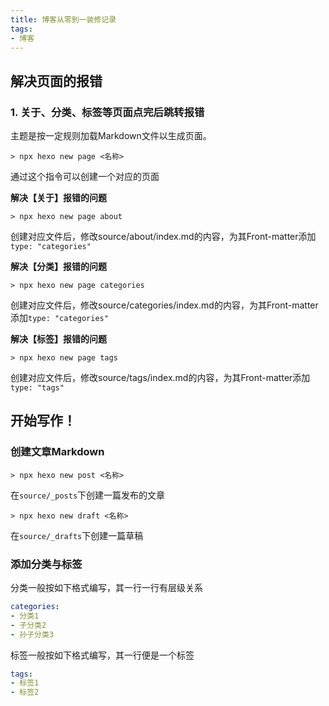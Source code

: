 ```yaml
---
title: 博客从零到一装修记录
tags:
- 博客
---
```


## 解决页面的报错

### 1. 关于、分类、标签等页面点完后跳转报错

主题是按一定规则加载Markdown文件以生成页面。

```shell
> npx hexo new page <名称>
```

通过这个指令可以创建一个对应的页面

**解决【关于】报错的问题**

```shell
> npx hexo new page about
```

创建对应文件后，修改source/about/index.md的内容，为其Front-matter添加`type: "categories"`

**解决【分类】报错的问题**

```shell
> npx hexo new page categories
```

创建对应文件后，修改source/categories/index.md的内容，为其Front-matter添加`type: "categories"`

**解决【标签】报错的问题**

```shell
> npx hexo new page tags
```

创建对应文件后，修改source/tags/index.md的内容，为其Front-matter添加`type: "tags"`

## 开始写作！

### 创建文章Markdown

```shell
> npx hexo new post <名称>
```

在`source/_posts`下创建一篇发布的文章

```shell
> npx hexo new draft <名称>
```

在`source/_drafts`下创建一篇草稿

### 添加分类与标签

分类一般按如下格式编写，其一行一行有层级关系

```yaml
categories:
- 分类1
- 子分类2
- 孙子分类3
```

标签一般按如下格式编写，其一行便是一个标签

```yaml
tags:
- 标签1
- 标签2
```
